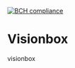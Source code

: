 [![BCH compliance](https://bettercodehub.com/edge/badge/MichielCuijpers/Visionbox)](https://bettercodehub.com)

Visionbox
=========

visionbox
